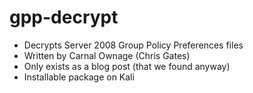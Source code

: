 <!SLIDE bullets >

# gpp-decrypt

* Decrypts Server 2008 Group Policy Preferences files
* Written by Carnal Ownage (Chris Gates)
* Only exists as a blog post (that we found anyway)
* Installable package on Kali
